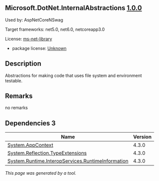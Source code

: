 Microsoft.DotNet.InternalAbstractions [1.0.0](https://www.nuget.org/packages/Microsoft.DotNet.InternalAbstractions/1.0.0)
--------------------

Used by: AspNetCoreNSwag

Target frameworks: net5.0, net6.0, netcoreapp3.0

License: [ms-net-library](../../../../licenses/ms-net-library) 

- package license: [Unknown]() 

Description
-----------
Abstractions for making code that uses file system and environment testable.

Remarks
-----------
no remarks


Dependencies 3
-----------

|Name|Version|
|----------|:----|
|[System.AppContext](../../../../packages/nuget.org/system.appcontext/4.3.0)|4.3.0|
|[System.Reflection.TypeExtensions](../../../../packages/nuget.org/system.reflection.typeextensions/4.3.0)|4.3.0|
|[System.Runtime.InteropServices.RuntimeInformation](../../../../packages/nuget.org/system.runtime.interopservices.runtimeinformation/4.3.0)|4.3.0|

*This page was generated by a tool.*
